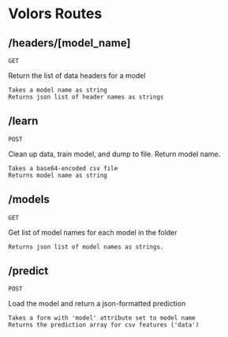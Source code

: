 # Volors Routes

## /headers/[model_name]

`GET` 

Return the list of data headers for a model
    
    Takes a model name as string
    Returns json list of header names as strings
    

## /learn

`POST` 

Clean up data, train model, and dump to file. Return model name.

    Takes a base64-encoded csv file
    Returns model name as string
    

## /models

`GET` 

Get list of model names for each model in the folder
    
    Returns json list of model names as strings.
    

## /predict

`POST` 

Load the model and return a json-formatted prediction
    
    Takes a form with 'model' attribute set to model name
    Returns the prediction array for csv features ('data')
    


